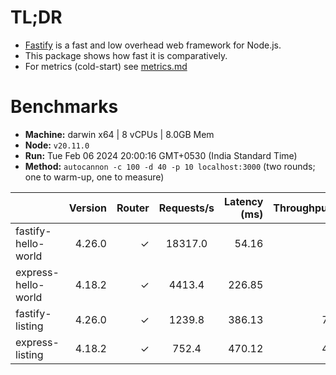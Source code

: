 # TL;DR

- [Fastify](https://github.com/fastify/fastify) is a fast and low overhead web framework for Node.js.
- This package shows how fast it is comparatively.
- For metrics (cold-start) see [metrics.md](./METRICS.md)

# Benchmarks

- **Machine:** darwin x64 | 8 vCPUs | 8.0GB Mem
- **Node:** `v20.11.0`
- **Run:** Tue Feb 06 2024 20:00:16 GMT+0530 (India Standard Time)
- **Method:** `autocannon -c 100 -d 40 -p 10 localhost:3000` (two rounds; one to warm-up, one to measure)

|                     | Version | Router | Requests/s | Latency (ms) | Throughput/Mb |
| :------------------ | ------: | -----: | :--------: | -----------: | ------------: |
| fastify-hello-world |  4.26.0 |      ✓ |  18317.0   |        54.16 |          3.28 |
| express-hello-world |  4.18.2 |      ✓ |   4413.4   |       226.85 |          0.79 |
| fastify-listing     |  4.26.0 |      ✓ |   1239.8   |       386.13 |         73.23 |
| express-listing     |  4.18.2 |      ✓ |   752.4    |       470.12 |         44.46 |
